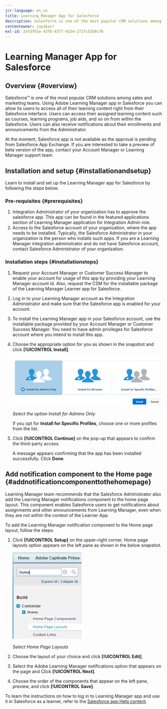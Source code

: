 ```yaml
---
jcr-language: en_us
title: Learning Manager App for Salesforce
description: Salesforce is one of the most popular CRM solutions among sales and marketing teams. Using Adobe Learning Manager app in Salesforce you can allow its users to access all of their learning content right from their Salesforce interface. Users can access their assigned learning content such as courses, learning programs, job aids, and so on from within the Salesforce. Users can also receive notifications about their enrollments and announcements from the Administrator.
contentowner: jayakarr
exl-id: 2efdf01e-43fb-4377-9334-2727c5358c76
---
```

# Learning Manager App for Salesforce

## Overview {#overview}

Salesforce&trade; is one of the most popular CRM solutions among sales and marketing teams. Using Adobe Learning Manager app in Salesforce you can allow its users to access all of their learning content right from their Salesforce interface. Users can access their assigned learning content such as courses, learning programs, job aids, and so on from within the Salesforce. Users can also receive notifications about their enrollments and announcements from the Administrator. 

At the moment, Salesforce app is not available as the approval is pending from Salesforce App Exchange. If you are interested to take a preview of beta version of the app, contact your Account Manager or Learning Manager support team. 

## Installation and setup {#installationandsetup}

Learn to install and set up the Learning Manager app for Salesforce by following the steps below. 

### Pre-requisites {#prerequisites}

1. Integration Administrator of your organization has to approve the salesforce app. This app can be found in the featured applications section of Learning Manager application for Integration Admin role. 
1. Access to the Salesforce account of your organization, where the app needs to be installed. Typically, the Salesforce Administrator in your organization is the person who installs such apps. If you are a Learning Manager integration administrator and do not have Salesforce account, contact Salesforce Administrator of your organization. 

### Installation steps {#installationsteps}

1. Request your Account Manager or Customer Success Manager to enable your account for usage of this app by providing your Learning Manager account id. Also, request the CSM for the installable package of the Learning Manager Learner app for Salesforce.  

1. Log in to your Learning Manager account as the Integration Administrator and make sure that the Salesforce app is enabled for your account.  

1. To install the Learning Manager app in your Salesforce account, use the installable package provided by your Account Manager or Customer Success Manager. You need to have admin privileges for Salesforce account where you intend to install this app.  

1. Choose the appropriate option for you as shown in the snapshot and click **[!UICONTROL Install]**. 

   ![](assets/install-options.png)

   *Select the option Install for Admins Only*

   If you opt for **Install for Specific Profiles**, choose one or more profiles from the list. 

1. Click **[!UICONTROL Continue]** on the pop-up that appears to confirm the third-party access. 

   A message appears confirming that the app has been installed successfully. Click **Done**.

## Add notification component to the Home page {#addnotificationcomponenttothehomepage}

Learning Manager team recommends that the Salesforce Administrator also add the Learning Manager notifications component to the home page layout. This component enables Salesforce users to get notifications about assignments and other announcements from Learning Manager, even when they are not within the context of the Learner App.

To add the Learning Manager notification component to the Home page layout, follow the steps: 

1. Click **[!UICONTROL Setup]** on the upper-right corner. Home page layouts option appears on the left pane as shown in the below snapshot. 

   ![](assets/homepage-component.png)

   *Select Home Page Layouts*

1. Choose the layout of your choice and click **[!UICONTROL Edit]**. 
1. Select the Adobe Learning Manager notifications option that appears on the page and Click **[!UICONTROL Next]**. 
1. Choose the order of the components that appear on the left pane, preview, and click **[!UICONTROL Save]**. 

To learn the instructions on how to log in to Learning Manager app and use it in Salesforce as a learner, refer to the [Salesforce app Help content](../../learners/feature-summary/sfdc-app.md).
